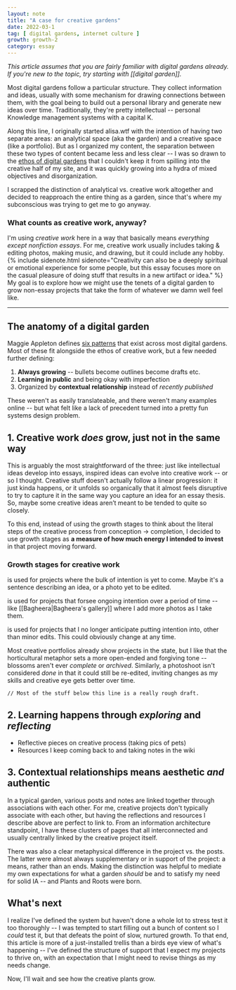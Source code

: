 ```yaml
---
layout: note
title: "A case for creative gardens"
date: 2022-03-1
tag: [ digital gardens, internet culture ]
growth: growth-2
category: essay
---
```


*This article assumes that you are fairly familiar with digital gardens already. <br>If you're new to the topic, try starting with [[digital garden]].*

<span class="newthought">Most digital gardens follow</span> a particular structure. They collect information and ideas, usually with some mechanism for drawing connections between them, with the goal being to build out a personal library and generate new ideas over time. Traditionally, they're pretty intellectual -- personal Knowledge management systems with a capital K.

Along this line, I originally started alisa.wtf with the intention of having two separate areas: an analytical space (<span class="newthought">aka</span> the garden) and a creative space (like a portfolio). But as I organized my content, the separation between these two types of content became less and less clear -- I was so drawn to the [ethos of digital gardens](https://maggieappleton.com/garden-history) that I couldn't keep it from spilling into the creative half of my site, and it was quickly growing into a hydra of mixed objectives and disorganization.

I scrapped the distinction of analytical vs. creative work altogether and decided to reapproach the entire thing as a garden, since that's where my subconscious was trying to get me to go anyway.

### What counts as creative work, anyway? 

I'm using *creative work* here in a way that basically means *everything except nonfiction essays*. For me, creative work usually includes taking & editing photos, making music, and drawing, but it could include any hobby.{% include sidenote.html sidenote="Creativity can also be a deeply spiritual or emotional experience for some people, but this essay focuses more on the casual pleasure of doing stuff that results in a new artifact or idea." %} My goal is to explore how we might use the tenets of a digital garden to grow non-essay projects that take the form of whatever we damn well feel like.

<hr>

## The anatomy of a digital garden

Maggie Appleton defines [six patterns](https://maggieappleton.com/garden-history) that exist across most digital gardens. Most of these fit alongside the ethos of creative work, but a few needed further defining:

1. **Always growing** -- bullets become outlines become drafts etc.
2. **Learning in public** and being okay with imperfection
3. Organized by **contextual relationship** instead of *recently published*

These weren't as easily translateable, and there weren't many examples online -- but what felt like a lack of precedent turned into a pretty fun systems design problem. 

## 1. Creative work *does* grow, just not in the same way

This is arguably the most straightforward of the three: just like intellectual ideas develop into essays, inspired ideas can evolve into creative work -- or so I thought. Creative stuff doesn't actually follow a linear progression: it just kinda happens, or it unfolds so organically that it almost feels disruptive to try to capture it in the same way you capture an idea for an essay thesis. So, maybe some creative ideas aren’t meant to be tended to quite so closely.

To this end, instead of using the growth stages to think about the literal steps of the creative process from conception → completion, I decided to use growth stages as **a measure of how much energy I intended to invest** in that project moving forward.

### Growth stages for creative work

<span class="tag tag-gr1 sans no-margin-left"></span> is used for projects where the bulk of intention is yet to come. Maybe it's a sentence describing an idea, or a photo yet to be edited.

<span class="tag tag-gr2 sans no-margin-left"></span> is used for projects that forsee ongoing intention over a period of time -- like [[Bagheera|Bagheera's gallery]] where I add more photos as I take them.

<span class="tag tag-gr3 sans no-margin-left"></span> is used for projects that I no longer anticipate putting intention into, other than minor edits. This could obviously change at any time.

Most creative portfolios already show projects in the <span class="tag tag-gr3 sans no-margin-left"></span> state, but I like that the horticultural metaphor sets a more open-ended and forgiving tone -- blossoms aren't ever *complete* or *archived*. Similarly, a photoshoot isn't considered *done* in that it could still be re-edited, inviting changes as my skills and creative eye gets better over time. 

```// Most of the stuff below this line is a really rough draft.```

## 2. Learning happens through *exploring* and *reflecting*

- Reflective pieces on creative process (taking pics of pets)
- Resources I keep coming back to and taking notes in the wiki

## 3. Contextual relationships means aesthetic *and* authentic 

In a typical garden, various posts and notes are linked together through associations with each other. For me, creative projects don't typically associate with each other, but having the reflections and resources I describe above are perfect to link to. From an information architecture standpoint, I have these clusters of pages that all interconnected and usually centrally linked by the creative project itself.

There was also a clear metaphysical difference in the project vs. the posts. The latter were almost always supplementary or in support of the project: a means, rather than an ends. Making the distinction was helpful to mediate my own expectations for what a garden *should* be and to satisfy my need for solid IA -- and Plants and Roots were born.

## What's next

I realize I've defined the system but haven't done a whole lot to stress test it too thoroughly -- I was tempted to start filling out a bunch of content so I *could* test it, but that defeats the point of slow, nurtured growth. To that end, this article is more of a just-installed trellis than a birds eye view of what's happening -- I've defined the structure of support that I expect my projects to thrive on, with an expectation that I might need to revise things as my needs change. 

Now, I'll wait and see how the creative plants grow.